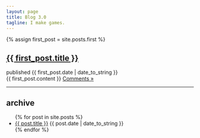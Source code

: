 ```yaml
---
layout: page
title: Blog 3.0
tagline: I make games.
---
```

{% assign first_post = site.posts.first %}
<div id="post">
    <div class="row">
        <div class="span11">
            <h2><a href="{{ first_post.url }}">{{ first_post.title }}</a></h2>
            <div id="date">published {{ first_post.date | date_to_string }}</div>
            {{ first_post.content }}
            <a id="more" href="{{ first_post.url }}#disqus_thread">Comments &raquo;</a>
        </div>
    </div>
</div>

<hr />

<h2>archive</h2>
<ul id="archive">
    {% for post in site.posts %}
        <li>
            <a href="{{ post.url }}">{{ post.title }}</a>
            <abbr>{{ post.date | date_to_string }}</abbr>
        </li>
    {% endfor %}
</ul>
